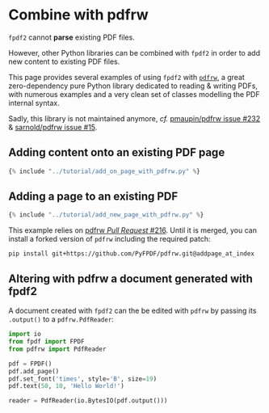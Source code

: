 # Combine with pdfrw

`fpdf2` cannot **parse** existing PDF files.

However, other Python libraries can be combined with `fpdf2`
in order to add new content to existing PDF files.

This page provides several examples of using `fpdf2` with [`pdfrw`](https://github.com/pmaupin/pdfrw),
a great zero-dependency pure Python library dedicated to reading & writing PDFs,
with numerous examples and a very clean set of classes modelling the PDF internal syntax.

Sadly, this library is not maintained anymore, _cf._ [pmaupin/pdfrw issue #232](https://github.com/pmaupin/pdfrw/issues/232) & [sarnold/pdfrw issue #15](https://github.com/sarnold/pdfrw/issues/15).

## Adding content onto an existing PDF page

```python
{% include "../tutorial/add_on_page_with_pdfrw.py" %}
```

## Adding a page to an existing PDF

```python
{% include "../tutorial/add_new_page_with_pdfrw.py" %}
```

This example relies on [pdfrw _Pull Request_ #216](https://github.com/pmaupin/pdfrw/pull/216).
Until it is merged, you can install a forked version of `pdfrw` including the required patch:

    pip install git+https://github.com/PyFPDF/pdfrw.git@addpage_at_index

## Altering with pdfrw a document generated with fpdf2
A document created with `fpdf2` can the be edited with `pdfrw`
by passing its `.output()` to a `pdfrw.PdfReader`:
```python
import io
from fpdf import FPDF
from pdfrw import PdfReader

pdf = FPDF()
pdf.add_page()
pdf.set_font('times', style='B', size=19)
pdf.text(50, 10, 'Hello World!')

reader = PdfReader(io.BytesIO(pdf.output()))
```
